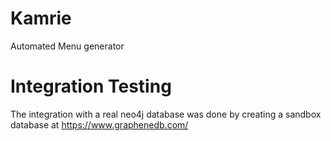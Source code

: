 # Kamrie
Automated Menu generator

# Integration Testing
The integration with a real neo4j database was done by creating a sandbox database at https://www.graphenedb.com/
